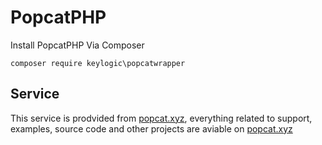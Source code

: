 # PopcatPHP
Install PopcatPHP Via Composer

```
composer require keylogic\popcatwrapper
```

## Service
This service is prodvided from [popcat.xyz](https://api.popcat.xyz), everything related to support, examples, source code and other projects are aviable on [popcat.xyz](https://popcat.xyz)
